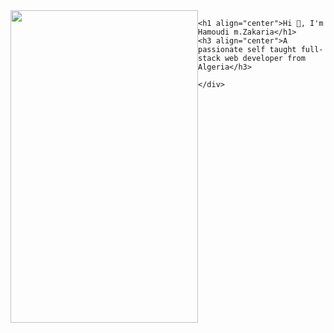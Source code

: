 <div class="container" style="display:flex;">
    <img src="https://camo.githubusercontent.com/dbea65544498497c864322bd2a26ea6f75fd16abf3e86fcf708d8b105cf9e9a6/68747470733a2f2f692e70696e696d672e636f6d2f353634782f34312f32612f30622f34313261306263326663643966663836316439393166636132336465386337352e6a7067" width="300" height="500"> 
      
    <h1 align="center">Hi 👋, I'm Hamoudi m.Zakaria</h1>
    <h3 align="center">A passionate self taught full-stack web developer from Algeria</h3>
 
    </div>
    
